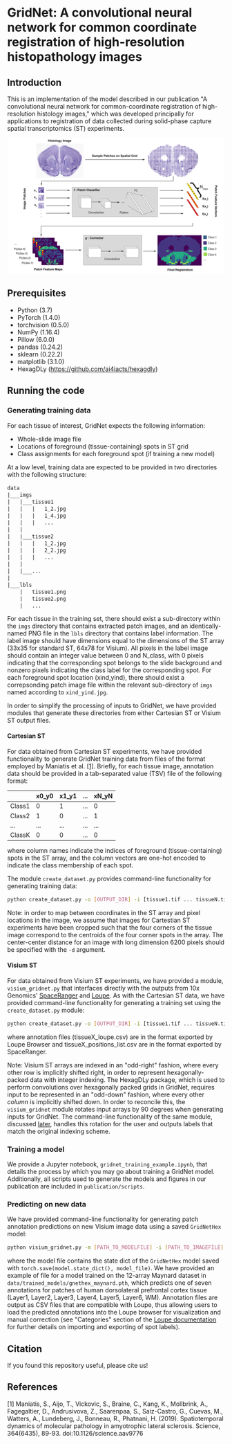 # GridNet: A convolutional neural network for common coordinate registration of high-resolution histopathology images

## Introduction
This is an implementation of the model described in our publication "A convolutional neural network for common-coordinate registration of high-resolution histology images," which was developed principally for applications to registration of data collected during solid-phase capture spatial transcriptomics (ST) experiments.

![GridNet schematic](publication/GridNet.jpg)

## Prerequisites
* Python (3.7)
* PyTorch (1.4.0)
* torchvision (0.5.0)
* NumPy (1.16.4)
* Pillow (6.0.0)
* pandas (0.24.2)
* sklearn (0.22.2)
* matplotlib (3.1.0)
* HexagDLy (https://github.com/ai4iacts/hexagdly)

## Running the code

### Generating training data

For each tissue of interest, GridNet expects the following information:
* Whole-slide image file
* Locations of foreground (tissue-containing) spots in ST grid
* Class assignments for each foreground spot (if training a new model)

At a low level, training data are expected to be provided in two directories with the following structure:
```
data
|___imgs
|   |___tissue1
|   |   |   1_2.jpg
|   |   |   1_4.jpg
|   |   |   ...
|   |  
|   |___tissue2
|   |   |   1_2.jpg
|   |   |   2_2.jpg
|   |   |   ...
|   |
|   |___...
|  
|___lbls
    |   tissue1.png
    |   tissue2.png
    |   ...
```
For each tissue in the training set, there should exist a sub-directory within the ```imgs``` directory that contains extracted patch images, and an identically-named PNG file in the ```lbls``` directory that contains label information. The label image should have dimensions equal to the dimensions of the ST array (33x35 for standard ST, 64x78 for Visium). All pixels in the label image should contain an integer value between 0 and N_class, with 0 pixels indicating that the corresponding spot belongs to the slide background and nonzero pixels indicating the class label for the corresponding spot. For each foreground spot location (xind,yind), there should exist a correpsonding patch image file within the relevant sub-directory of ```imgs``` named according to ```xind_yind.jpg```.

In order to simplify the processing of inputs to GridNet, we have provided modules that generate these directories from either Cartesian ST or Visium ST output files.

#### Cartesian ST

For data obtained from Cartesian ST experiments, we have provided functionality to generate GridNet training data from files of the format employed by Maniatis et al. [[1]](#1). Briefly, for each tissue image, annotation data should be provided in a tab-separated value (TSV) file of the following format:

|        | x0_y0 | x1_y1 | ...  | xN_yN |
| ------ | ----- | ----- | ---- | ------|
| Class1 | 0     | 1     | ...  | 0     |
| Class2 | 1     | 0     | ...  | 1     |
| ...    | ...   | ...   | ...  | ...   |
| ClassK | 0     | 0     | ...  | 0     |

where column names indicate the indices of foreground (tissue-containing) spots in the ST array, and the column vectors are one-hot encoded to indicate the class membership of each spot.

The module ```create_dataset.py``` provides command-line functionality for generating training data:

```bash
python create_dataset.py -o [OUTPUT_DIR] -i [tissue1.tif ... tissueN.tif] -a [tissue1_annot.tsv ... tissueN_annot.tsv] [-p [PATCH_SIZE]]
```

Note: in order to map between coordinates in the ST array and pixel locations in the image, we assume that images for Cartestian ST experiments have been cropped such that the four corners of the tissue image correspond to the centroids of the four corner spots in the array. The center-center distance for an image with long dimension 6200 pixels should be specified with the ```-d``` argument.

#### Visium ST

For data obtained from Visium ST experiments, we have provided a module, ```visium_gridnet.py``` that interfaces directly with the outputs from 10x Genomics' [SpaceRanger](https://support.10xgenomics.com/spatial-gene-expression/software/pipelines/latest/output/images) and [Loupe](https://support.10xgenomics.com/single-cell-gene-expression/software/visualization/latest/tutorial-interoperability). As with the Cartesian ST data, we have provided command-line functionality for generating a training set using the ```create_dataset.py``` module:

```bash
python create_dataset.py -o [OUTPUT_DIR] -i [tissue1.tif ... tissueN.tif] -a [tissue1_loupe.csv ... tissueN_loupe.csv] -t [tissue1_positions_list.csv ... tissueN_positions_list.csv] [-c [class1 ... classK]] [-p [PATCH_SIZE]] [-d [CENTER_CENTER_DIST]]
```

where annotation files (tissueX_loupe.csv) are in the format exported by Loupe Browser and tissueX_positions_list.csv are in the format exported by SpaceRanger.

Note: Visium ST arrays are indexed in an "odd-right" fashion, where every other row is implicitly shifted right, in order to represent hexagonally-packed data with integer indexing. The HexagDLy package, which is used to perform convolutions over hexagonally packed grids in GridNet, requires input to be represented in an "odd-down" fashion, where every other *column* is implicitly shifted down. In order to reconcile this, the ```visium_gridnet``` module rotates input arrays by 90 degrees when generating inputs for GridNet. The command-line functionality of the same module, discussed [later](#predicting-on-new-data), handles this rotation for the user and outputs labels that match the original indexing scheme.

### Training a model

We provide a Jupyter notebook, ```gridnet_training_example.ipynb```, that details the process by which you may go about training a GridNet model. Additionally, all scripts used to generate the models and figures in our publication are included in ```publication/scripts```.

### Predicting on new data

We have provided command-line functionality for generating patch annotation predictions on new Visium image data using a saved ```GridNetHex``` model:

```bash
python visium_gridnet.py -m [PATH_TO_MODELFILE] -i [PATH_TO_IMAGEFILE] -t [PATH_TO_TISSUE_POSITION_LISTFILE] -c [class1 ... classK] [-a [ANNOT_FILE_DEST]]
```
where the model file contains the state dict of the ```GridNetHex``` model saved with `torch.save(model.state_dict(), model_file)`. We have provided an example of file for a model trained on the 12-array Maynard dataset in ```data/trained_models/gnethex_maynard.pth```, which predicts one of seven annotations for patches of human dorsolateral prefrontal cortex tissue (Layer1, Layer2, Layer3, Layer4, Layer5, Layer6, WM). 
Annotation files are output as CSV files that are compatible with Loupe, thus allowing users to load the predicted annotations into the Loupe browser for visualization and manual correction (see "Categories" section of the [Loupe documentation](https://support.10xgenomics.com/single-cell-gene-expression/software/visualization/latest/tutorial-interoperability) for further details on importing and exporting of spot labels).

## Citation

If you found this repository useful, please cite us!

## References

<a id="1">[1]</a> 
Maniatis, S., Aijo, T., Vickovic, S., Braine, C., Kang, K., Mollbrink, A., Fagegaltier, D., Andrusivova, Z., Saarenpaa, S., Saiz-Castro, G., Cuevas, M., Watters, A., Lundeberg, J., Bonneau, R., Phatnani, H. (2019). 
Spatiotemporal dynamics of molecular pathology in amyotrophic lateral sclerosis. 
Science, 364(6435), 89-93.
doi:10.1126/science.aav9776
